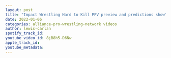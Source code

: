 ```yaml
---
layout: post
title: "Impact Wrestling Hard to Kill PPV preview and predictions show"
date: 2022-01-06
categories: alliance-pro-wrestling-network videos
author: lewis-carlan
spotify_track_id: 
youtube_video_id: 8jB8h5-D6Nw
apple_track_id: 
youtube_metadata: 
---
```

